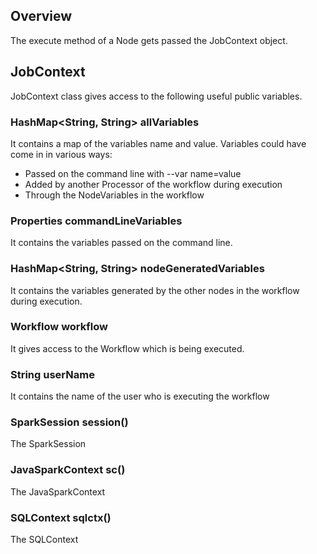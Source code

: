 ## Overview

The execute method of a Node gets passed the JobContext object.

## JobContext

JobContext class gives access to the following useful public variables.

### HashMap<String, String> allVariables

It contains a map of the variables name and value. Variables could have come in in various ways:

* Passed on the command line with --var name=value
* Added by another Processor of the workflow during execution
* Through the NodeVariables in the workflow

### Properties commandLineVariables

It contains the variables passed on the command line.

### HashMap<String, String> nodeGeneratedVariables

It contains the variables generated by the other nodes in the workflow during execution.

### Workflow workflow

It gives access to the Workflow which is being executed.

### String userName

It contains the name of the user who is executing the workflow

### SparkSession session()

The SparkSession

### JavaSparkContext sc()

The JavaSparkContext

### SQLContext sqlctx()

The SQLContext

    
